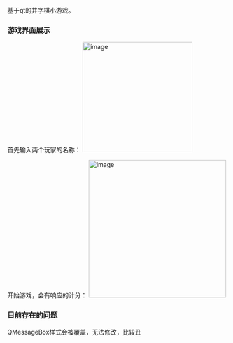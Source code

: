 基于qt的井字棋小游戏。

### 游戏界面展示

首先输入两个玩家的名称：
<img width="251" alt="image" src="https://user-images.githubusercontent.com/57588387/230378788-e2b97556-5389-448c-8ba5-19032e17f323.png">

开始游戏，会有响应的计分：
<img width="314" alt="image" src="https://user-images.githubusercontent.com/57588387/230378894-9976a1b2-2638-45d9-84dc-c0734667fadb.png">

### 目前存在的问题

QMessageBox样式会被覆盖，无法修改，比较丑
